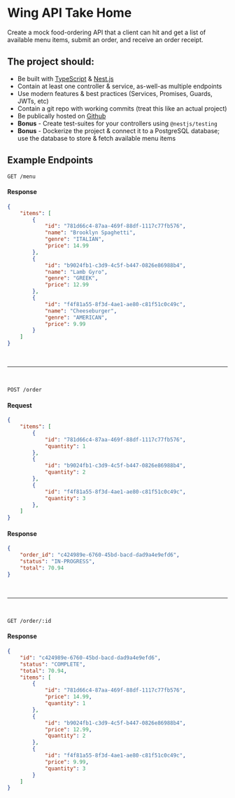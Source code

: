 # Wing API Take Home

Create a mock food-ordering API that a client can hit and
get a list of available menu items, submit an order, and receive an order receipt.

## The project should:

- Be built with [TypeScript](https://www.typescriptlang.org) & [Nest.js](https://nestjs.com)
- Contain at least one controller & service, as-well-as multiple endpoints
- Use modern features & best practices (Services, Promises, Guards, JWTs, etc)
- Contain a git repo with working commits (treat this like an actual project)
- Be publically hosted on [Github](https://github.com)
- **Bonus** - Create test-suites for your controllers using `@nestjs/testing`
- **Bonus** - Dockerize the project & connect it to a PostgreSQL database; use the database to store & fetch available menu items

## Example Endpoints

`GET /menu`

#### Response

```json
{
    "items": [
        {
            "id": "781d66c4-87aa-469f-88df-1117c77fb576",
            "name": "Brooklyn Spaghetti",
            "genre": "ITALIAN",
            "price": 14.99
        },
        {
            "id": "b9024fb1-c3d9-4c5f-b447-0826e86988b4",
            "name": "Lamb Gyro",
            "genre": "GREEK",
            "price": 12.99
        },
        {
            "id": "f4f81a55-8f3d-4ae1-ae80-c81f51c0c49c",
            "name": "Cheeseburger",
            "genre": "AMERICAN",
            "price": 9.99
        }
    ]
}
```

<br>

---

<br>

`POST /order`

#### Request

```json
{
    "items": [
        {
            "id": "781d66c4-87aa-469f-88df-1117c77fb576",
            "quantity": 1
        },
        {
            "id": "b9024fb1-c3d9-4c5f-b447-0826e86988b4",
            "quantity": 2
        },
        {
            "id": "f4f81a55-8f3d-4ae1-ae80-c81f51c0c49c",
            "quantity": 3
        },
    ]
}
```

#### Response

```json
{
    "order_id": "c424989e-6760-45bd-bacd-dad9a4e9efd6",
    "status": "IN-PROGRESS",
    "total": 70.94
}
```

<br>

---

<br>

`GET /order/:id`

#### Response

```json
{
    "id": "c424989e-6760-45bd-bacd-dad9a4e9efd6",
    "status": "COMPLETE",
    "total": 70.94,
    "items": [
        {
            "id": "781d66c4-87aa-469f-88df-1117c77fb576",
            "price": 14.99,
            "quantity": 1
        },
        {
            "id": "b9024fb1-c3d9-4c5f-b447-0826e86988b4",
            "price": 12.99,
            "quantity": 2
        },
        {
            "id": "f4f81a55-8f3d-4ae1-ae80-c81f51c0c49c",
            "price": 9.99,
            "quantity": 3
        }
    ]
}
```
